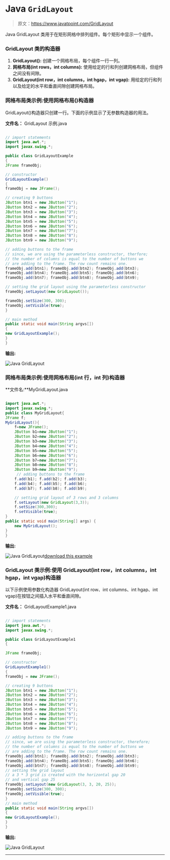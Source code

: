# Java `GridLayout`

> 原文：<https://www.javatpoint.com/GridLayout>

Java GridLayout 类用于在矩形网格中排列组件。每个矩形中显示一个组件。

### GridLayout 类的构造器

1.  **GridLayout():** 创建一个网格布局，每个组件一行一列。
2.  **网格布局(int rows，int columns):** 使用给定的行和列创建网格布局，但组件之间没有间隙。
3.  **GridLayout(int row，int columns，int hgap，int vgap):** 用给定的行和列以及给定的水平和垂直间隙创建网格布局。

### 网格布局类示例:使用网格布局()构造器

GridLayout()构造器只创建一行。下面的示例显示了无参数构造器的用法。

**文件名：** GridLayout 示例.java

```java

// import statements
import java.awt.*;  
import javax.swing.*;  

public class GridLayoutExample
{  
JFrame frameObj;  

// constructor
GridLayoutExample()
{  
frameObj = new JFrame();  

// creating 9 buttons
JButton btn1 = new JButton("1");  
JButton btn2 = new JButton("2");  
JButton btn3 = new JButton("3");  
JButton btn4 = new JButton("4");  
JButton btn5 = new JButton("5");  
JButton btn6 = new JButton("6");  
JButton btn7 = new JButton("7");  
JButton btn8 = new JButton("8");  
JButton btn9 = new JButton("9");  

// adding buttons to the frame
// since, we are using the parameterless constructor, therfore; 
// the number of columns is equal to the number of buttons we 
// are adding to the frame. The row count remains one.
frameObj.add(btn1); frameObj.add(btn2); frameObj.add(btn3);
frameObj.add(btn4); frameObj.add(btn5); frameObj.add(btn6);
frameObj.add(btn7); frameObj.add(btn8); frameObj.add(btn9);  

// setting the grid layout using the parameterless constructor  
frameObj.setLayout(new GridLayout());  

frameObj.setSize(300, 300);  
frameObj.setVisible(true);  
}

// main method
public static void main(String argvs[]) 
{  
new GridLayoutExample();  
}  
}  

```

**输出:**

![Java GridLayout](../img/88a3cf42c1a218c7ed4782d36e2afd65.png)

### 网格布局类示例:使用网格布局(int 行，int 列)构造器

**文件名:**MyGridLayout.java

```java

import java.awt.*;  
import javax.swing.*;  
public class MyGridLayout{  
JFrame f;  
MyGridLayout(){  
    f=new JFrame();  
    JButton b1=new JButton("1");  
    JButton b2=new JButton("2");  
    JButton b3=new JButton("3");  
    JButton b4=new JButton("4");  
    JButton b5=new JButton("5");  
    JButton b6=new JButton("6");  
    JButton b7=new JButton("7");  
    JButton b8=new JButton("8");  
    JButton b9=new JButton("9");  
     // adding buttons to the frame     
    f.add(b1); f.add(b2); f.add(b3);
    f.add(b4); f.add(b5); f.add(b6);
    f.add(b7); f.add(b8); f.add(b9);  

    // setting grid layout of 3 rows and 3 columns  
    f.setLayout(new GridLayout(3,3));  
    f.setSize(300,300);  
    f.setVisible(true);  
}  
public static void main(String[] args) {  
    new MyGridLayout();  
}  
}  

```

**输出:**

![Java GridLayout](../img/7de72081cbfa8604847cf5e18f6ebfca.png)[download this example](https://static.javatpoint.com/src/layout/GridLayout.zip)

### GridLayout 类示例:使用 GridLayout(int row，int columns，int hgap，int vgap)构造器

以下示例使用参数化构造器 GridLayout(int row、int columns、int hgap、int vgap)在按钮之间插入水平和垂直间隙。

**文件名：** GridLayoutExample1.java

```java

// import statements
import java.awt.*;  
import javax.swing.*;  

public class GridLayoutExample1
{  

JFrame frameObj;  

// constructor
GridLayoutExample1()
{  
frameObj = new JFrame();  

// creating 9 buttons
JButton btn1 = new JButton("1");  
JButton btn2 = new JButton("2");  
JButton btn3 = new JButton("3");  
JButton btn4 = new JButton("4");  
JButton btn5 = new JButton("5");  
JButton btn6 = new JButton("6");  
JButton btn7 = new JButton("7");  
JButton btn8 = new JButton("8");  
JButton btn9 = new JButton("9");  

// adding buttons to the frame
// since, we are using the parameterless constructor, therefore; 
// the number of columns is equal to the number of buttons we 
// are adding to the frame. The row count remains one.
frameObj.add(btn1); frameObj.add(btn2); frameObj.add(btn3);
frameObj.add(btn4); frameObj.add(btn5); frameObj.add(btn6);
frameObj.add(btn7); frameObj.add(btn8); frameObj.add(btn9);  
// setting the grid layout 
// a 3 * 3 grid is created with the horizontal gap 20 
// and vertical gap 25
frameObj.setLayout(new GridLayout(3, 3, 20, 25));  
frameObj.setSize(300, 300);  
frameObj.setVisible(true);  
}
// main method
public static void main(String argvs[]) 
{  
new GridLayoutExample();  
}  
}  

```

**输出:**

![Java GridLayout](../img/93c4680c052cd8af47950b8be135b569.png)

* * *